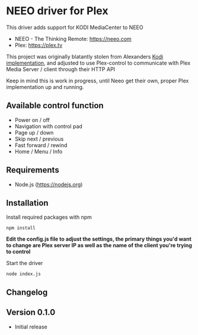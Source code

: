 # NEEO driver for Plex
This driver adds support for KODI MediaCenter to NEEO

* NEEO - The Thinking Remote: https://neeo.com
* Plex: https://plex.tv

This project was originally blatantly stolen from Alexanders [Kodi implementation](https://github.com/alxbauer/neeo-driver-kodi), and adjusted to use Plex-control to communicate with Plex Media Server / client through their HTTP API

Keep in mind this is work in progress, until Neeo get their own, proper Plex implementation up and running.

## Available control function
* Power on / off
* Navigation with control pad
* Page up / down
* Skip next / previous
* Fast forward / rewind
* Home / Menu / Info

## Requirements
* Node.js (https://nodejs.org)

## Installation

Install required packages with npm
```
npm install
```
**Edit the config.js file to adjust the settings, the primary things you'd want to change are Plex server IP as well as the name of the client you're trying to control**

Start the driver
```
node index.js 
```

## Changelog

## Version 0.1.0
- Initial release